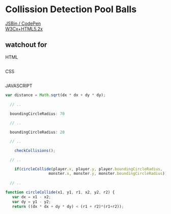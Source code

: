# Collission Detection Pool Balls

[JSBin / CodePen](https://jsbin.com/vaqifokupi/edit?js,output)  
[W3Cx+HTML5.2x](https://courses.edx.org/courses/course-v1:W3Cx+HTML5.2x+3T2018/courseware/403b445abed54b2ba00322290f1684c7/3cce09df94d24a7a9e038680cae751f9/1?activate_block_id=block-v1%3AW3Cx%2BHTML5.2x%2B3T2018%2Btype%40vertical%2Bblock%406462ee62332946d38f051ef853f08c36)  

## watchout for

HTML

```html

```

CSS

```CSS

```

JAVASCRIPT

```JavaScript
var distance = Math.sqrt(dx * dx + dy * dy);
  
  // ..
  
  boundingCircleRadius: 70

  // ..

  boundingCircleRadius: 20

  // ..

    checkCollisions();

  // ..

    if(circleCollide(player.x, player.y, player.boundingCircleRadius,
                   monster.x, monster.y, monster.boundingCircleRadius)) {
  
  // ..

function circleCollide(x1, y1, r1, x2, y2, r2) {
   var dx = x1 - x2;
   var dy = y1 - y2;
   return ((dx * dx + dy * dy) < (r1 + r2)*(r1+r2));
   
```